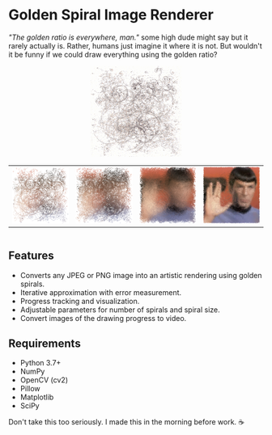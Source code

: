 # Golden Spiral Image Renderer
_"The golden ratio is everywhere, man."_ some high dude might say but it rarely actually is. Rather, humans just imagine it where it is not.
But wouldn't it be funny if we could draw everything using the golden ratio?

<div style="text-align: center;">
    <img src="example.gif" style="max-width: 100%; height: auto;" alt="Example">
</div>

<div style="display: flex; justify-content: center; flex-wrap: wrap;">
    <table>
        <tr>
            <td><img src="progress_600.png" style="max-width: 100%; height: auto;" alt="Progress Image 1"></td>
            <td><img src="progress_1800.png" style="max-width: 100%; height: auto;" alt="Progress Image 2"></td>
            <td><img src="progress_16400.png" style="max-width: 100%; height: auto;" alt="Progress Image 3"></td>
            <td><img src="progress_83600.png" style="max-width: 100%; height: auto;" alt="Progress Image 4"></td>
        </tr>
    </table>
</div>



## Features
- Converts any JPEG or PNG image into an artistic rendering using golden spirals.
- Iterative approximation with error measurement.
- Progress tracking and visualization.
- Adjustable parameters for number of spirals and spiral size.
- Convert images of the drawing progress to video.

## Requirements
- Python 3.7+
- NumPy
- OpenCV (cv2)
- Pillow
- Matplotlib
- SciPy

Don't take this too seriously. I made this in the morning before work. ☕